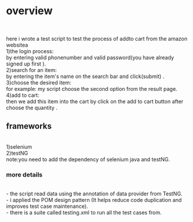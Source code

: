 <h1>overview</h1><br/>

here i wrote a test script to test the process of addto cart from the amazon websitea <br/>
1)the login process: <br/>
by entering valid phonenumber and valid password(you have already signed up first ).<br/>
2)search for an item: <br/>
  by entering the item's name on the search bar and click(submit) .<br/>
3)choose the desired item:<br/>
  for example: my script choose the second option from the result page.<br/>
4)add to cart:<br/>
  then we add this item into the cart by click on the add to cart button after choose the quantity .<br/>
<h2>frameworks</h2><br/>
1)selenium<br/>
2)testNG<br/>
 note:you need to add the dependency of selenium java and testNG.<br/>
<h3>more details</h3><br/>
- the script read data using the annotation of data provider from TestNG.<br/>
- i applied the POM design pattern (It helps reduce code duplication and improves test case maintenance).<br/>
- there is a suite called testing.xml to run all the test cases from.<br/>

